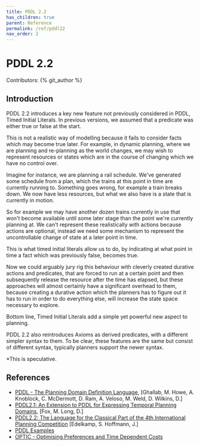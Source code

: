 ```yaml
---
title: PDDL 2.2
has_children: true
parent: Reference
permalink: /ref/pddl22
nav_order: 2
---
```

# PDDL 2.2

Contributors: {% git_author %}

## Introduction

PDDL 2.2 introduces a key new feature not previously considered in PDDL, Timed Initial Literals. In previous versions, we assumed that a predicate was either true or false at the start.

This is not a realistic way of modelling because it fails to consider facts which may become true later. For example, in dynamic planning, where we are planning and re-planning as the world changes, we may wish to represent resources or states which are in the course of changing which we have no control over.

Imagine for instance, we are planning a rail schedule. We've generated some schedule from a plan, which the trains at this point in time are currently running to. Something goes wrong, for example a train breaks down. We now have less resources, but what we also have is a state that is currently in motion.

So for example we may have another dozen trains currently in use that won't become available until some later stage than the point we're currently planning at. We can't represent these realistically with actions because actions are optional, instead we need some mechanism to represent the uncontrollable change of state at a later point in time.

This is what timed initial literals allow us to do, by indicating at what point in time a fact which was previously false, becomes true.

Now we could arguably jury rig this behaviour with cleverly created durative actions and predicates, that are forced to run at a certain point and then subsequently release the resource after the time has elapsed, but these approaches will almost certainly have a significant overhead to them, because creating a durative action which the planners has to figure out it has to run in order to do everything else, will increase the state space necessary to explore.

Bottom line, Timed Initial Literals add a simple yet powerful new aspect to planning.

PDDL 2.2 also reintroduces Axioms as derived predicates, with a different simpler syntax to them. To be clear, these features are the same but consist of different syntax, typically planners support the newer syntax.

*This is speculative.

## References

- [PDDL - The Planning Domain Definition Language](http://www.cs.cmu.edu/~mmv/planning/readings/98aips-PDDL.pdf), [Ghallab, M. Howe, A. Knoblock, C. McDermott, D. Ram, A. Veloso, M. Weld, D. Wilkins, D.]
- [PDDL2.1: An Extension to PDDL for Expressing Temporal Planning Domains](https://jair.org/index.php/jair/article/view/10352/24759), [Fox, M. Long, D.]
- [PDDL2.2: The Language for the Classical Part of the 4th International Planning Competition](https://pdfs.semanticscholar.org/4b3c/0706d2673d817cc7c33e580858e65b134ba2.pdf) [Edelkamp, S. Hoffmann, J.]
- [PDDL Examples](https://github.com/yarox/pddl-examples)
- [OPTIC - Optimising Preferences and Time Dependent Costs](https://nms.kcl.ac.uk/planning/software/optic.html)